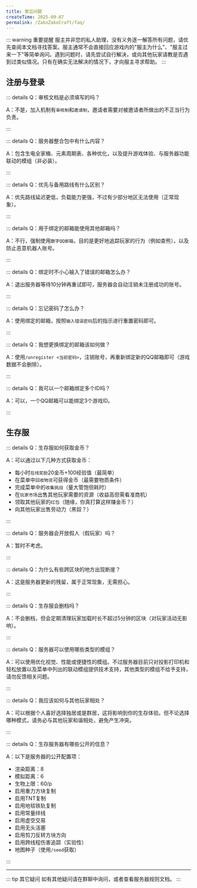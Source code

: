 ```yaml
---
title: 常见问题
createTime: 2025-09-07
permalink: /ZakoZakoCraft/faq/
---
```

::: warning 重要提醒
服主并非您的私人助理，没有义务逐一解答所有问题，请优先查阅本文档寻找答案。服主通常不会直接回应游戏内的"服主为什么"、"服主过来一下"等简单询问。遇到问题时，请先尝试自行解决，或向其他玩家请教是否遇到过类似情况。只有在确实无法解决的情况下，才向服主寻求帮助。
:::

## 注册与登录

::: details Q：审核文档是必须填写的吗？

A：不是，加入机制有`审核制`和`邀请制`，邀请者需要对被邀请者所做出的不正当行为负责。

:::

::: details Q：服务器整合包中有什么内容？

A：包含生电全家桶、元素周期表、各种优化，以及提升游戏体验、与服务器功能联动的模组（非必装）。

:::

::: details Q：优先与备用路线有什么区别？

A：优先路线延迟更低，负载能力更强，不过有少部分地区无法使用（正常现象）。

:::

::: details Q：用于绑定的邮箱能使用其他邮箱吗？

A：不行，强制使用`数字QQ邮箱`，目的是更好地追踪玩家的行为（例如查熊），以及防止恶意机器人账号。

:::

::: details Q：绑定时不小心输入了错误的邮箱怎么办？

A：退出服务器等待10分钟再重试即可，服务器会自动注销未注册成功的账号。

:::

::: details Q：忘记密码了怎么办？

A：使用绑定的邮箱，按照`输入错误密码`后的指示进行重置密码即可。

:::

::: details Q：我想更换绑定的邮箱该如何做？

A：使用`/unregister <当前密码>`，注销账号，再重新绑定新的QQ邮箱即可（游戏数据不会删除）。

:::

::: details Q：我可以一个邮箱绑定多个ID吗？

A：可以，一个QQ邮箱可以能绑定3个游戏ID。

:::

## 生存服

::: details Q：生存服如何获取金币？

A：可以通过以下几种方式获取金币：

- 每小时`在线奖励`20金币+100经验值（最简单）
- 在菜单中`回收物资`可获得金币（最需要物质条件）
- 完成菜单中的`收集挑战`（量大管饱但耗时）
- 在`玩家市场`出售其他玩家需要的资源（收益高但需看准商机）
- 领取其他玩家的`红包`（随缘，你真打算这样赚金币？）
- 向其他玩家出售劳动力（黑奴？）

:::

::: details Q：服务器会开放假人（假玩家）吗？

A：暂时不考虑。

:::

::: details Q：为什么有些跨区块的地方出现断崖？

A：这是服务器更新的残留，属于正常现象，无需担心。

:::

::: details Q：生存服会删档吗？

A：不会删档，但会定期清理玩家加载时长不超过5分钟的区块（对玩家活动无影响）。

:::

::: details Q：服务器可以使用哪些类型的模组？

A：可以使用优化视觉、性能或便捷性的模组。不过服务器目前只对投影打印机和轻松放置以及菜单中列出的联动模组提供技术支持，其他类型的模组不给予支持，请勿反馈相关问题。

:::

::: details Q：我应该如何与其他玩家相处？

A：可以根据个人喜好选择独居或是群居，这将影响到你的生存体验。但不论选择哪种模式，请务必与其他玩家和谐相处，避免产生冲突。

:::

::: details Q：生存服务器有哪些公开的信息？

A：以下是服务器的公开配置项：

- 渲染距离：8
- 模拟距离：6
- 生物上限：60/p
- 启用重力方块复制
- 启用TNT复制
- 启用地毯铁轨复制
- 启用常量绊线
- 启用虚空交易
- 启用无头活塞
- 启用剪刀反转方块方向
- 启用跨线程伤害追踪（实验性）
- 地图种子（使用`/seed`获取）

:::



---

::: tip 其它疑问
如有其他疑问请在群聊中询问，或者查看服务器规则文档。
:::